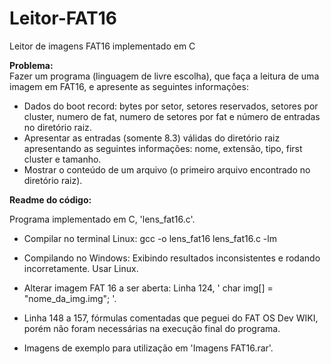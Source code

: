 # Leitor-FAT16
Leitor de imagens FAT16 implementado em C

**Problema:**  
Fazer um programa (linguagem de livre escolha), que faça a leitura de uma imagem em FAT16, e apresente as seguintes informações:
* Dados do boot record: bytes por setor, setores reservados, setores por cluster, numero de fat, numero de setores por fat e número de entradas no diretório raiz.
* Apresentar as entradas (somente 8.3) válidas do diretório raiz apresentando as seguintes informações: nome, extensão, tipo, first cluster e tamanho.
* Mostrar o conteúdo de um arquivo (o primeiro arquivo encontrado no diretório raiz).

**Readme do código:**

Programa implementado em C, 'lens_fat16.c'.

- Compilar no terminal Linux: gcc -o lens_fat16 lens_fat16.c -lm

- Compilando no Windows: Exibindo resultados inconsistentes e rodando incorretamente. Usar Linux.

- Alterar imagem FAT 16 a ser aberta: Linha 124, ' char img[] = "nome_da_img.img"; '.

- Linha 148 a 157, fórmulas comentadas que peguei do FAT OS Dev WIKI, porém não foram necessárias
na execução final do programa.

- Imagens de exemplo para utilização em 'Imagens FAT16.rar'.
